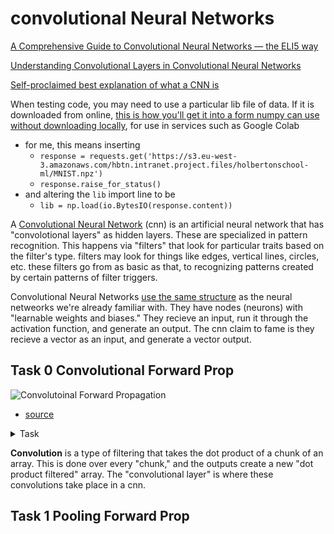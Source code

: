 # convolutional Neural Networks

[A Comprehensive Guide to Convolutional Neural Networks — the ELI5 way](https://towardsdatascience.com/a-comprehensive-guide-to-convolutional-neural-networks-the-eli5-way-3bd2b1164a53)

[Understanding Convolutional Layers in Convolutional Neural Networks](https://github.com/Machinelearninguru/Image-Processing-Computer-Vision/blob/master/Convolutional%20Neural%20Network/Convolutional%20Layers/README.md)

[Self-proclaimed best explanation of what a CNN is](https://medium.com/technologymadeeasy/the-best-explanation-of-convolutional-neural-networks-on-the-internet-fbb8b1ad5df8)

When testing code, you may need to use a particular lib file of data. If it is downloaded from online, [this is how you'll get it into a form numpy can use without downloading locally](https://stackoverflow.com/questions/52884563/loading-numpy-array-from-http-response-without-saving-a-file), for use in services such as Google Colab
* for me, this means inserting
  * `response = requests.get('https://s3.eu-west-3.amazonaws.com/hbtn.intranet.project.files/holbertonschool-ml/MNIST.npz')`
  * `response.raise_for_status()`
* and altering the `lib` import line to be
  * `lib = np.load(io.BytesIO(response.content))`

A [Convolutional Neural Network](https://www.youtube.com/watch?v=YRhxdVk_sIs) (cnn) is an artificial neural network that has "convolotional layers" as hidden layers. These are specialized in pattern recognition. This happens via "filters" that look for particular traits based on the filter's type. filters may look for things like edges, vertical lines, circles, etc. these filters go from as basic as that, to recognizing patterns created by certain patterns of filter triggers.

Convolutional Neural Networks [use the same structure](https://medium.com/technologymadeeasy/the-best-explanation-of-convolutional-neural-networks-on-the-internet-fbb8b1ad5df8) as the neural netweorks we're already familiar with. They have nodes (neurons) with "learnable weights and biases." They recieve an input, run it through the activation function, and generate an output. The cnn claim to fame is they recieve a vector as an input, and generate a vector output.

## Task 0 Convolutional Forward Prop

![Convolutoinal Forward Propagation](https://miro.medium.com/v2/resize:fit:2000/format:webp/1*wqZ0Q4mBaHKjqWx45GPIow.gif)
* [source](https://becominghuman.ai/back-propagation-in-convolutional-neural-networks-intuition-and-code-714ef1c38199)

<details>
<summary>Task</summary>
Function <code>def conv_forward(A_prev, W, b, activation, padding="same", stride=(1, 1)):</code> performs forward propagation over a convolutional layer of a neural network
    - A_prev is a numpy.ndarray of shape (m, h_prev, w_prev, c_prev) containing the output of the previous layer
        - m is the number of examples
        - h_prev is the height of the previous layer
        - w_prev is the width of the previous layer
        - c_prev is the number of channels in the previous layer
    - W is a numpy.ndarray of shape (kh, kw, c_prev, c_new) containing the kernels for the convolution
        - kh is the filter height
        - kw is the filter width
        - c_prev is the number of channels in the previous layer
        - c_new is the number of channels in the output
    - b is a numpy.ndarray of shape (1, 1, 1, c_new) containing the biases applied to the convolution
    - activation is an activation function applied to the convolution
    - padding is a string that is either same or valid, indicating the type of padding used
    - stride is a tuple of (sh, sw) containing the strides for the convolution
        - sh is the stride for the height
        - sw is the stride for the width
**you may import numpy as np**
Returns: the output of the convolutional layer

</details>


**Convolution** is a type of filtering that takes the dot product of a chunk of an array. This is done over every "chunk," and the outputs create a new "dot product filtered" array. The "convolutional layer" is where these convolutions take place in a cnn.


## Task 1 Pooling Forward Prop
